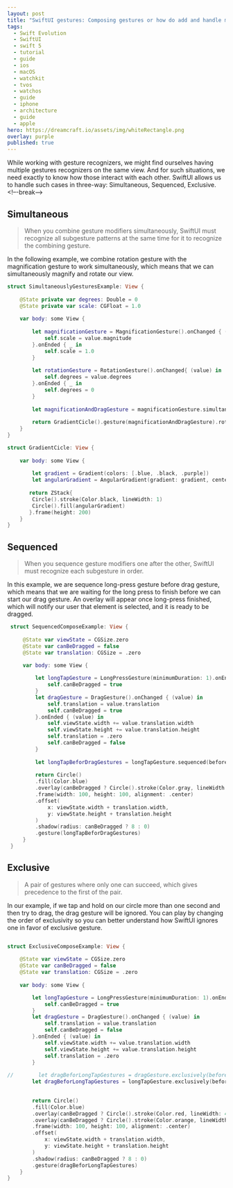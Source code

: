 ```yaml
---
layout: post
title: "SwiftUI gestures: Composing gestures or how do add and handle multiple gestures."
tags:
  - Swift Evolution
  - SwiftUI
  - swift 5
  - tutorial
  - guide
  - ios
  - macOS
  - watchkit
  - tvos
  - watchos
  - guide
  - iphone
  - architecture
  - guide
  - apple
hero: https://dreamcraft.io/assets/img/whiteRectangle.png
overlay: purple
published: true
---
```

While working with gesture recognizers, we might find ourselves having multiple gestures recognizers on the same view. And for such situations, we need exactly to know how those interact with each other. SwiftUI allows us to handle such cases in three-way: Simultaneous, Sequenced, Exclusive.<!–-break-–>

## Simultaneous
>When you combine gesture modifiers simultaneously, SwiftUI must recognize all subgesture patterns at the same time for it to recognize the combining gesture.

In the following example, we combine rotation gesture with the magnification gesture to work simultaneously, which means that we can simultaneously magnify and rotate our view.

```swift
struct SimultaneouslyGesturesExample: View {
    
    @State private var degrees: Double = 0
    @State private var scale: CGFloat = 1.0
    
    var body: some View {
        
        let magnificationGesture = MagnificationGesture().onChanged { (value) in
            self.scale = value.magnitude
        }.onEnded { _ in
            self.scale = 1.0
        }
        
        let rotationGesture = RotationGesture().onChanged{ (value) in
            self.degrees = value.degrees
        }.onEnded { _ in
            self.degrees = 0
        }
        
        let magnificationAndDragGesture = magnificationGesture.simultaneously(with: rotationGesture)
        
        return GradientCicle().gesture(magnificationAndDragGesture).rotationEffect(Angle(degrees: degrees)).scaleEffect(scale).animation(.easeInOut)
    }
}

struct GradientCicle: View {
        
    var body: some View {
        
        let gradient = Gradient(colors: [.blue, .black, .purple])
        let angularGradient = AngularGradient(gradient: gradient, center: UnitPoint.center, angle: .degrees(0))
        
       return ZStack{
        Circle().stroke(Color.black, lineWidth: 1)
        Circle().fill(angularGradient)
       }.frame(height: 200)
    }
}
```

## Sequenced

>When you sequence gesture modifiers one after the other, SwiftUI must recognize each subgesture in order.

In this example, we are sequence long-press gesture before drag gesture, which means that we are waiting for the long press to finish before we can start our drag gesture. An overlay will appear once long-press finished, which will notify our user that element is selected, and it is ready to be dragged. 

```swift
 struct SequencedComposeExample: View {
     
     @State var viewState = CGSize.zero
     @State var canBeDragged = false
     @State var translation: CGSize = .zero
     
     var body: some View {

         let longTapGesture = LongPressGesture(minimumDuration: 1).onEnded { _ in
             self.canBeDragged = true
         }
         let dragGesture = DragGesture().onChanged { (value) in
             self.translation = value.translation
             self.canBeDragged = true
         }.onEnded { (value) in
             self.viewState.width += value.translation.width
             self.viewState.height += value.translation.height
             self.translation = .zero
             self.canBeDragged = false
         }
         
         let longTapBeforDragGestures = longTapGesture.sequenced(before: dragGesture)
         
         return Circle()
         .fill(Color.blue)
         .overlay(canBeDragged ? Circle().stroke(Color.gray, lineWidth: 2) : nil)
         .frame(width: 100, height: 100, alignment: .center)
         .offset(
             x: viewState.width + translation.width,
             y: viewState.height + translation.height
         )
         .shadow(radius: canBeDragged ? 8 : 0)
         .gesture(longTapBeforDragGestures)
     }
 }
```

## Exclusive

>A pair of gestures where only one can succeed, which gives precedence to the first of the pair.

In our example, if we tap and hold on our circle more than one second and then try to drag, the drag gesture will be ignored. You can play by changing the order of exclusivity so you can better understand how SwiftUI ignores one in favor of exclusive gesture.



```swift

struct ExclusiveComposeExample: View {
    
    @State var viewState = CGSize.zero
    @State var canBeDragged = false
    @State var translation: CGSize = .zero
    
    var body: some View {

        let longTapGesture = LongPressGesture(minimumDuration: 1).onEnded { _ in
            self.canBeDragged = true
        }
        let dragGesture = DragGesture().onChanged { (value) in
            self.translation = value.translation
            self.canBeDragged = false
        }.onEnded { (value) in
            self.viewState.width += value.translation.width
            self.viewState.height += value.translation.height
            self.translation = .zero
        }
        
//        let dragBeforLongTapGestures = dragGesture.exclusively(before: longTapGesture) // Play with those lines
        let dragBeforLongTapGestures = longTapGesture.exclusively(before: dragGesture)

        
        return Circle()
        .fill(Color.blue)
        .overlay(canBeDragged ? Circle().stroke(Color.red, lineWidth: 4) : nil)
        .overlay(canBeDragged ? Circle().stroke(Color.orange, lineWidth: 2) : nil)
        .frame(width: 100, height: 100, alignment: .center)
        .offset(
            x: viewState.width + translation.width,
            y: viewState.height + translation.height
        )
        .shadow(radius: canBeDragged ? 8 : 0)
        .gesture(dragBeforLongTapGestures)
    }
}

```
